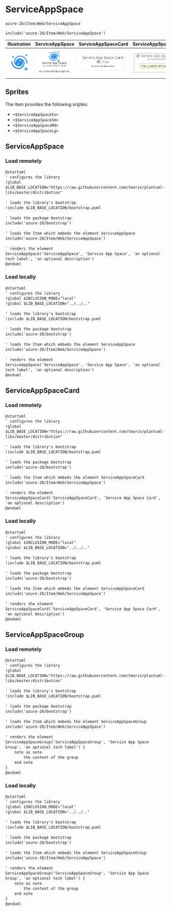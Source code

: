 # ServiceAppSpace


```text
azure-20/Item/Web/ServiceAppSpace
```

```text
include('azure-20/Item/Web/ServiceAppSpace')
```



| Illustration | ServiceAppSpace | ServiceAppSpaceCard | ServiceAppSpaceGroup |
| :---: | :---: | :---: | :---: |
| ![illustration for Illustration](../../../azure-20/Item/Web/ServiceAppSpace.png) | ![illustration for ServiceAppSpace](../../../azure-20/Item/Web/ServiceAppSpace.Local.png) | ![illustration for ServiceAppSpaceCard](../../../azure-20/Item/Web/ServiceAppSpaceCard.Local.png) | ![illustration for ServiceAppSpaceGroup](../../../azure-20/Item/Web/ServiceAppSpaceGroup.Local.png) |



## Sprites
The item provides the following sriptes:

- `<$ServiceAppSpaceXs>`
- `<$ServiceAppSpaceSm>`
- `<$ServiceAppSpaceMd>`
- `<$ServiceAppSpaceLg>`





## ServiceAppSpace

### Load remotely
```plantuml
@startuml
' configures the library
!global $LIB_BASE_LOCATION="https://raw.githubusercontent.com/tmorin/plantuml-libs/master/distribution"

' loads the library's bootstrap
!include $LIB_BASE_LOCATION/bootstrap.puml

' loads the package bootstrap
include('azure-20/bootstrap')

' loads the Item which embeds the element ServiceAppSpace
include('azure-20/Item/Web/ServiceAppSpace')

' renders the element
ServiceAppSpace('ServiceAppSpace', 'Service App Space', 'an optional tech label', 'an optional description')
@enduml
```

### Load locally
```plantuml
@startuml
' configures the library
!global $INCLUSION_MODE="local"
!global $LIB_BASE_LOCATION="../../.."

' loads the library's bootstrap
!include $LIB_BASE_LOCATION/bootstrap.puml

' loads the package bootstrap
include('azure-20/bootstrap')

' loads the Item which embeds the element ServiceAppSpace
include('azure-20/Item/Web/ServiceAppSpace')

' renders the element
ServiceAppSpace('ServiceAppSpace', 'Service App Space', 'an optional tech label', 'an optional description')
@enduml
```

## ServiceAppSpaceCard

### Load remotely
```plantuml
@startuml
' configures the library
!global $LIB_BASE_LOCATION="https://raw.githubusercontent.com/tmorin/plantuml-libs/master/distribution"

' loads the library's bootstrap
!include $LIB_BASE_LOCATION/bootstrap.puml

' loads the package bootstrap
include('azure-20/bootstrap')

' loads the Item which embeds the element ServiceAppSpaceCard
include('azure-20/Item/Web/ServiceAppSpace')

' renders the element
ServiceAppSpaceCard('ServiceAppSpaceCard', 'Service App Space Card', 'an optional description')
@enduml
```

### Load locally
```plantuml
@startuml
' configures the library
!global $INCLUSION_MODE="local"
!global $LIB_BASE_LOCATION="../../.."

' loads the library's bootstrap
!include $LIB_BASE_LOCATION/bootstrap.puml

' loads the package bootstrap
include('azure-20/bootstrap')

' loads the Item which embeds the element ServiceAppSpaceCard
include('azure-20/Item/Web/ServiceAppSpace')

' renders the element
ServiceAppSpaceCard('ServiceAppSpaceCard', 'Service App Space Card', 'an optional description')
@enduml
```

## ServiceAppSpaceGroup

### Load remotely
```plantuml
@startuml
' configures the library
!global $LIB_BASE_LOCATION="https://raw.githubusercontent.com/tmorin/plantuml-libs/master/distribution"

' loads the library's bootstrap
!include $LIB_BASE_LOCATION/bootstrap.puml

' loads the package bootstrap
include('azure-20/bootstrap')

' loads the Item which embeds the element ServiceAppSpaceGroup
include('azure-20/Item/Web/ServiceAppSpace')

' renders the element
ServiceAppSpaceGroup('ServiceAppSpaceGroup', 'Service App Space Group', 'an optional tech label') {
    note as note
        the content of the group
    end note
}
@enduml
```

### Load locally
```plantuml
@startuml
' configures the library
!global $INCLUSION_MODE="local"
!global $LIB_BASE_LOCATION="../../.."

' loads the library's bootstrap
!include $LIB_BASE_LOCATION/bootstrap.puml

' loads the package bootstrap
include('azure-20/bootstrap')

' loads the Item which embeds the element ServiceAppSpaceGroup
include('azure-20/Item/Web/ServiceAppSpace')

' renders the element
ServiceAppSpaceGroup('ServiceAppSpaceGroup', 'Service App Space Group', 'an optional tech label') {
    note as note
        the content of the group
    end note
}
@enduml
```

